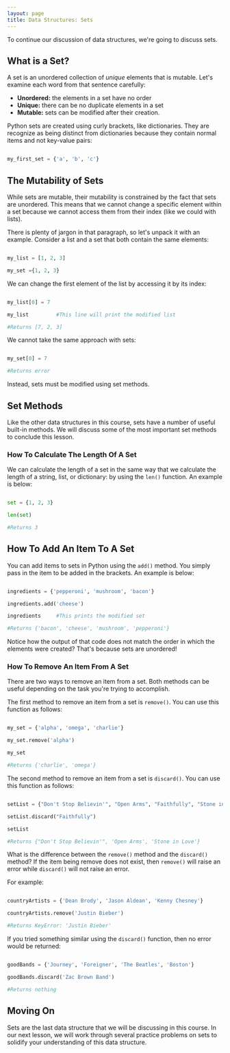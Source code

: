 ```yaml
---
layout: page
title: Data Structures: Sets
---
```


To continue our discussion of data structures, we're going to discuss sets. 


## What is a Set?

A set is an unordered collection of _unique_ elements that is mutable. Let's examine each word from that sentence carefully:



*   **Unordered:** the elements in a set have no order
*   **Unique:** there can be no duplicate elements in a set
*   **Mutable:** sets can be modified after their creation. 

Python sets are created using curly brackets, like dictionaries. They are recognize as being distinct from dictionaries because they contain normal items and not key-value pairs:

```python

my_first_set = {'a', 'b', 'c'}

```


## The Mutability of Sets

While sets are mutable, their mutability is constrained by the fact that sets are unordered. This means that we cannot change a specific element within a set because we cannot access them from their index (like we could with lists).

There is plenty of jargon in that paragraph, so let's unpack it with an example. Consider a list and a set that both contain the same elements:

```python

my_list = [1, 2, 3]

my_set ={1, 2, 3}

```

We can change the first element of the list by accessing it by its index:

```python

my_list[0] = 7

my_list			#This line will print the modified list

#Returns [7, 2, 3]

```

We cannot take the same approach with sets:

```python

my_set[0] = 7

#Returns error

```

Instead, sets must be modified using set methods.


## Set Methods

Like the other data structures in this course, sets have a number of useful built-in methods. We will discuss some of the most important set methods to conclude this lesson.


### How To Calculate The Length Of A Set

We can calculate the length of a set in the same way that we calculate the length of a string, list, or dictionary: by using the `len()` function. An example is below:

```python

set = {1, 2, 3}

len(set)

#Returns 3

```

## How To Add An Item To A Set

You can add items to sets in Python using the `add()` method. You simply pass in the item to be added in the brackets. An example is below:

```python

ingredients = {'pepperoni', 'mushroom', 'bacon'}

ingredients.add('cheese')

ingredients		#This prints the modified set

#Returns {'bacon', 'cheese', 'mushroom', 'pepperoni'}

```

Notice how the output of that code does not match the order in which the elements were created? That's because sets are unordered!

### How To Remove An Item From A Set 

There are two ways to remove an item from a set. Both methods can be useful depending on the task you're trying to accomplish.

The first method to remove an item from a set is `remove()`. You can use this function as follows:

```python

my_set = {'alpha', 'omega', 'charlie'}

my_set.remove('alpha')

my_set

#Returns {'charlie', 'omega'}

```

The second method to remove an item from a set is `discard()`. You can use this function as follows:

```python

setList = {"Don't Stop Believin'", "Open Arms", "Faithfully", "Stone in Love"}

setList.discard("Faithfully")

setList

#Returns {"Don't Stop Believin'", 'Open Arms', 'Stone in Love'}

```

What is the difference between the `remove()` method and the `discard()` method? If the item being remove does not exist, then `remove()` will raise an error while `discard()` will not raise an error. 

For example:

```python

countryArtists = {'Dean Brody', 'Jason Aldean', 'Kenny Chesney'}

countryArtists.remove('Justin Bieber')

#Returns KeyError: 'Justin Bieber'

```

If you tried something similar using the `discard()` function, then no error would be returned:

```python

goodBands = {'Journey', 'Foreigner', 'The Beatles', 'Boston'}

goodBands.discard('Zac Brown Band')

#Returns nothing

```


## Moving On

Sets are the last data structure that we will be discussing in this course. In our next lesson, we will work through several practice problems on sets to solidify your understanding of this data structure. 
